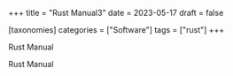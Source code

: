 +++
title = "Rust Manual3"
date = 2023-05-17
draft = false

[taxonomies]
categories = ["Software"]
tags = ["rust"]
+++

Rust Manual
<!-- more -->
Rust Manual
